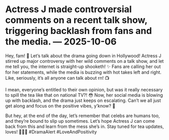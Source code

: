 # Actress J made controversial comments on a recent talk show, triggering backlash from fans and the media. — 2025-10-06

Hey, fam! 🌟 Let’s talk about the drama going down in Hollywood! Actress J stirred up major controversy with her wild comments on a talk show, and let me tell you, the internet is straight-up shooketh! ✨ Fans are calling her out for her statements, while the media is buzzing with hot takes left and right. Like, seriously, it’s all anyone can talk about rn! 📺

I mean, everyone’s entitled to their own opinion, but was it really necessary to spill the tea like that on national TV?! 😳 Now, her social media is blowing up with backlash, and the drama just keeps on escalating. Can’t we all just get along and focus on the positive vibes, y’know? 🌈

But hey, at the end of the day, let’s remember that celebs are humans too, and they’re bound to slip up sometimes. Let’s hope Actress J can come back from this and learn from the mess she’s in. Stay tuned for tea updates, loves! 💅🏼💋 #DramaAlert #LoveAndPositivity
